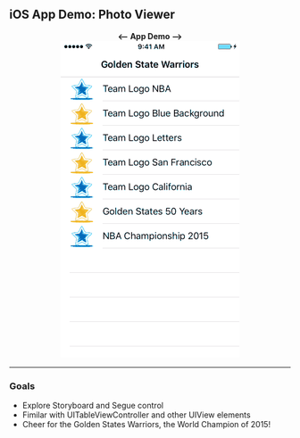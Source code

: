 ## iOS App Demo: Photo Viewer
<p align="center">
<b> <-- App Demo --> </b> <br>
<img src="./images/AppDemo.gif"> <br>
</p>

---
### Goals
- Explore Storyboard and Segue control
- Fimilar with UITableViewController and other UIView elements
- Cheer for the Golden States Warriors, the World Champion of 2015!
